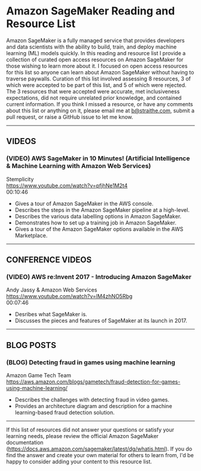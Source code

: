 # Amazon SageMaker Reading and Resource List

Amazon SageMaker is a fully managed service that provides developers and data scientists with the ability to build, train, and deploy machine learning (ML) models quickly. In this reading and resource list I provide a collection of curated open access resources on Amazon SageMaker for those wishing to learn more about it. I focused on open access resources for this list so anyone can learn about Amazon SageMaker without having to traverse paywalls. Curation of this list involved assessing 8 resources, 3 of which were accepted to be part of this list, and 5 of which were rejected. The 3 resources that were accepted were accurate, met inclusiveness expectations, did not require unrelated prior knowledge, and contained current information. If you think I missed a resource, or have any comments about this list or anything on it, please email me at b@straithe.com, submit a pull request, or raise a GitHub issue to let me know. 


---


## VIDEOS

### (VIDEO) AWS SageMaker in 10 Minutes! (Artificial Intelligence & Machine Learning with Amazon Web Services)  
Stemplicity  
https://www.youtube.com/watch?v=pfjhNe1M2t4  
00:10:46  
* Gives a tour of Amazon SageMaker in the AWS console.  
* Describes the steps in the Amazon SageMaker pipeline at a high-level.  
* Describes the various data labelling options in Amazon SageMaker.   
* Demonstrates how to set up a training job in Amazon SageMaker.   
* Gives a tour of the Amazon SageMaker options available in the AWS Marketplace.  


---


## CONFERENCE VIDEOS

### (VIDEO) AWS re:Invent 2017 - Introducing Amazon SageMaker  
Andy Jassy & Amazon Web Services  
https://www.youtube.com/watch?v=lM4zhNO5Rbg  
00:07:46  
* Desribes what SageMaker is.  
* Discusses the pieces and features of SageMaker at its launch in 2017.  


---


## BLOG POSTS

### (BLOG) Detecting fraud in games using machine learning  
Amazon Game Tech Team  
https://aws.amazon.com/blogs/gametech/fraud-detection-for-games-using-machine-learning/  
* Describes the challenges with detecting fraud in video games. 
* Provides an architecture diagram and description for a machine learning-based fraud detection solution. 


---


If this list of resources did not answer your questions or satisfy your learning needs, please review the official Amazon SageMaker documentation (https://docs.aws.amazon.com/sagemaker/latest/dg/whatis.html). If you do find the answer and create your own material for others to learn from, I'd be happy to consider adding your content to this resource list. 
